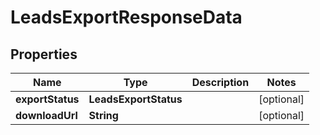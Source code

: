 

# LeadsExportResponseData


## Properties

Name | Type | Description | Notes
------------ | ------------- | ------------- | -------------
**exportStatus** | **LeadsExportStatus** |  |  [optional]
**downloadUrl** | **String** |  |  [optional]



